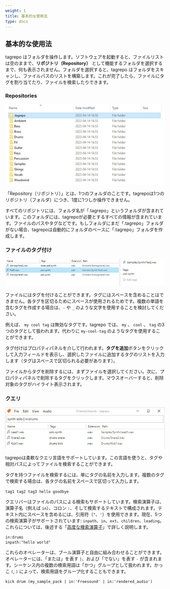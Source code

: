 ```yaml
---
weight: 1
title: 基本的な使用法
type: docs
---
```


## 基本的な使用法

tagrepo はフォルダを操作します。ソフトウェアを起動すると、ファイルリストは空のままで、**リポジトリ（Repository）** として機能するフォルダを選択するまで、何も表示されません。フォルダを選択すると、tagrepo はフォルダをスキャンし、ファイルパスのリストを構築します。これが完了したら、ファイルにタグを割り当てたり、ファイルを検索したりできます。

### Repositories

![Windows Explorerでリポジトリのスクリーンショット、「.tagrepo」フォルダの自動生成を示す](manual-repository.jpg)

「Repository（リポジトリ）」とは、1つのフォルダのことです。tagrepoは1つのリポジトリ（フォルダ）につき、1度に1つしか操作できません。

すべてのリポジトリには、フォルダ名が「.tagrepo」というフォルダが含まれています。このフォルダには、tagrepoが必要とするすべての情報が含まれています。ファイルのパスやタグなどです。もしフォルダにまだ「.tagrepo」フォルダがない場合、tagrepoは自動的にフォルダのベースに「.tagrepo」フォルダを作成します。

### ファイルのタグ付け

![tagrepo のプロパティパネルのスクリーンショット](manual-tagging.jpg)

ファイルにはタグを付けることができます。タグにはスペースを含めることはできません。各タグを区切るためにスペースが使用されるためです。複数の単語を含むタグを作成する場合は、`-` や `_` のような文字を使用することを検討してください。

例えば、 `my cool tag` は無効なタグです。tagrepo では、 `my` 、 `cool` 、 `tag` の3つのタグとして扱われます。代わりに `my-cool-tag` のようなタグを使用することができます。

タグ付けはプロパティパネルを介して行われます。**タグを追加**ボタンをクリックして入力フィールドを表示し、選択したファイルに追加するタグのリストを入力します（タグはスペースで区切られる必要があります）。

ファイルからタグを削除するには、まずファイルを選択してください。次に、プロパティパネルで削除するタグをクリックします。マウスオーバーすると、削除対象のタグがハイライト表示されます。

### クエリ

![tagrepoのクエリバーのスクリーンショット](manual-query.jpg)

tagrepoは柔軟なクエリ言語をサポートしています。この言語を使うと、タグや相対パスによってファイルを検索することができます。

タグを持つファイルを検索するには、単にタグの名前を入力します。複数のタグで検索する場合は、各タグの名前をスペースで区切って入力します。

`tag1 tag2 tag3 hello goodbye`

クエリバーはファイルのパスによる検索もサポートしています。検索演算子は、演算子名（例えば `in`）、コロン `:`、そして検索するテキストで構成されます。テキスト内にスペースを含めるには、引用符（`"`、`'`）を使用できます。現在、5つの検索演算子がサポートされています: `inpath`、`in`、`ext`、`children`、`leading`。これらについては、後述する「[高度な検索演算子](https://jameswalker55.github.io/tag-repo-site/#manual-advanced-search)」で詳しく説明します。

```
in:drums
inpath:"hello world"
```

これらのオペレーターは、ブール演算子と自由に組み合わせることができます。オペレーターには、「または」を表す `|`、および「でない」を表す `-` が含まれます。シーケンス内の複数の検索用語は「かつ」グループとして扱われます。かっこ `(`, `)` によって、検索用語をグループ化することもできます。

```
kick drum (my_sample_pack | in:'Freesound' | in:'rendered_audio')
```
